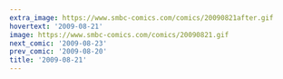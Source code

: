```yaml
---
extra_image: https://www.smbc-comics.com/comics/20090821after.gif
hovertext: '2009-08-21'
image: https://www.smbc-comics.com/comics/20090821.gif
next_comic: '2009-08-23'
prev_comic: '2009-08-20'
title: '2009-08-21'
---
```


